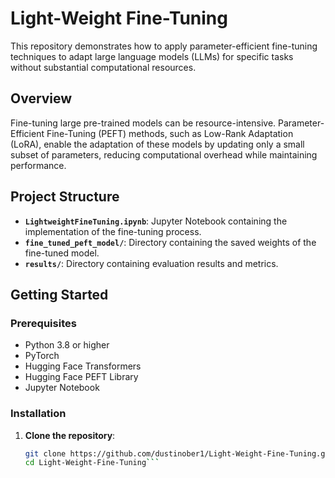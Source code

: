 # Light-Weight Fine-Tuning

This repository demonstrates how to apply parameter-efficient fine-tuning techniques to adapt large language models (LLMs) for specific tasks without substantial computational resources.

## Overview

Fine-tuning large pre-trained models can be resource-intensive. Parameter-Efficient Fine-Tuning (PEFT) methods, such as Low-Rank Adaptation (LoRA), enable the adaptation of these models by updating only a small subset of parameters, reducing computational overhead while maintaining performance.

## Project Structure

- **`LightweightFineTuning.ipynb`**: Jupyter Notebook containing the implementation of the fine-tuning process.
- **`fine_tuned_peft_model/`**: Directory containing the saved weights of the fine-tuned model.
- **`results/`**: Directory containing evaluation results and metrics.

## Getting Started

### Prerequisites

- Python 3.8 or higher
- PyTorch
- Hugging Face Transformers
- Hugging Face PEFT Library
- Jupyter Notebook

### Installation

1. **Clone the repository**:

   ```bash
   git clone https://github.com/dustinober1/Light-Weight-Fine-Tuning.git
   cd Light-Weight-Fine-Tuning```
